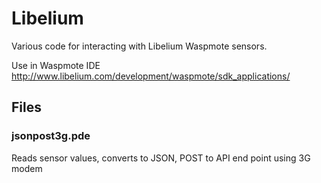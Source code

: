 # Libelium
Various code for interacting with Libelium Waspmote sensors. 

Use in Waspmote IDE
http://www.libelium.com/development/waspmote/sdk_applications/

## Files

### jsonpost3g.pde
Reads sensor values, converts to JSON, POST to API end point using 3G modem
